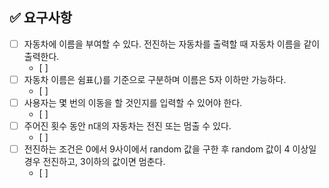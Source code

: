 ## ✅ 요구사항
- [ ] 자동차에 이름을 부여할 수 있다. 전진하는 자동차를 출력할 때 자동차 이름을 같이 출력한다.
  - [ ] 
- [ ] 자동차 이름은 쉼표(,)를 기준으로 구분하며 이름은 5자 이하만 가능하다.
  - [ ] 
- [ ] 사용자는 몇 번의 이동을 할 것인지를 입력할 수 있어야 한다.
  - [ ] 
- [ ] 주어진 횟수 동안 n대의 자동차는 전진 또는 멈출 수 있다.
  - [ ] 
- [ ] 전진하는 조건은 0에서 9사이에서 random 값을 구한 후 random 값이 4 이상일 경우 전진하고, 3이하의 값이면 멈춘다.
  - [ ] 